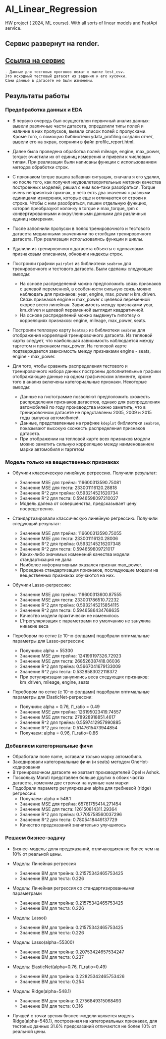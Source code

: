 # AI_Linear_Regression
HW project ( 2024, ML course). With all sorts of linear models and FastApi service.

## Сервис развернут на render. 
## [Сcылка на сервис](https://linear-regression-cars.onrender.com/ "Сcылка на сервис") 
    - Данные для тестовых прогонов лежат в папке test_csv. 
    Это исходный тестовый датасет из задания и его кусочки. 
    Сами данные в датасете не были изменены.

## Результаты работы

### Предобработка данных и EDA

- В первую очередь был осуществлен первичный анализ данных: вывели различные части датасета, определили типы полей и наличие в них пропусков, вывели список полей с пропусками. Кроме того, с помощью библиотеки ydata_profiling создали отчет, вывели его на экран, сохрнили в файл profile_report.html.

- Далее была проведена обработка полей mileage, engine, max_power, torque: очистили их от единиц измерения и привели к числовым типам. При реализации были написаны функции с использованием методов обработки строк. 

- С признаком torque вышла забавная ситуация, сначала я его удалил, но после того, как получил неудовлетворительные метрики качества построенных моделей, решил с ним все-таки разобраться. Torque очень неприянтый признак, у него есть два значения с разными единицами
 измерения, которые еще и отличаются от строки к строке. Чтобы с ним разобраться, пишем отдельную функцию, которая преобразуют колонку в torque и max_torque_rpm с конвертированными и округленными данными для различных единиц измерения. 

- После заполнили пропуски в полях тренировочного и тестового датасета медианными значениями по столбцам тренировочного датасета. При реализации использовались функции и циклы.

- Удалили из тренировочного датасета объекты с одинаковым признаковым описанием, обновили индексы строк.

- Построили графики `pairplot` из библиотеки `seabron` для тренировочного и тестового датасета. Были сделаны следующие выводы:
    - На основе распределений можно предположить связь признаков с целевой переменной, в особенности сильную связь можно наблюдать для признаков: year, engine, max_power и km_driven. Связь признаков engine и max_power с целевой переменной скорее всего линейная. Зависимость между признаками year, km_driven и целевой переменной выглядит квадратичной.
    - На основе распределений можно выдвинуть гипотезу о корреляциях признаков: engine, mileage, max_power, seats.
      
- Построили тепловую карту `heatmap` из библиотеки `seabron` для отображения корреляций тренировочного датасета. Из тепловой карты следует, что наибольшая зависимость наблюдается между таргетом и признаком max_power. На тепловой карте подтверждается зависимость между признаками engine - seats, engine - max_power.

- Для того, чтобы сравнить распределения тестового и тренировочного набора данных построены дополнительные графики отображающие данные на одном графическом элементе, кроме того в анализ включены категориальные признаки. Некоторые выводы:
    - Данные на гистограмме позволяют предположить схожесть распределения признаков датасетов, однако для распределения автомобилей по году производства можно заметить, что в тренировочном датасете не представлены 2005, 2009 и 2015 годы выпуска автомобилей.
    - Данные, представленные на графике `kdeplot` библиотеки `seabron`, показывают высокую схожесть распределения признаков датасета.
    - При отображении на тепловой карте всех признаков модели можно заметить сильную корреляцию между наименованием марки автомобиля и таргетом

### Модель только на вещественных признаках

- Обучили классическую линейную регрессию. Получили результат:
    - Значение MSE для трейна:  116600313590.75081
    - Значение MSE для теста:   233001116120.28818
    - Значение R^2 для трейна:  0.593214521620734
    - Значение R^2 для теста:   0.5946598097210027
    - Модель далека от совершенства, предсказывает цену посредственно.

- Стандартизировали классическую линейную регрессию. Получили следующий результат:
    - Значение MSE для трейна:  116600313590.75055
    - Значение MSE для теста:   233001116120.28006
    - Значение R^2 для трейна:  0.5932145216207348
    - Значение R^2 для теста:   0.594659809721017
    - Каких-либо значимых изменений качества модели стандартизация не дала
    - Наиболее информативным оказался признак max_power.
    - Проведена стандартизация признаков, последующие модели на вещественных признаках обучаются на них.
      
- Обучили Lasso-регрессию:
    - Значение MSE для трейна:  116600313600.87555
    - Значение MSE для теста:   233001786510.72232
    - Значение R^2 для трейна:  0.5932145215854115
    - Значение R^2 для теста:   0.5946586434768635
    - Качество модели практически не изменилось
    - L1-регуляризация с параметрами по умолчанию не занулила никакие веса

- Перебором по сетке (c 10-ю фолдами) подобрали оптимальные параметры для Lasso-регрессии:
    - Получили: alpha = 55300
    - Значение MSE для трейна:  124199197326.72923
    - Значение MSE для теста:   268526387418.06036
    - Значение R^2 для трейна:  0.5667041679133009
    - Значение R^2 для теста:   0.5328583022118372
    - При регуляризации занулились веса следующих признаков: km_driven, mileage, engine, seats
      
- Перебором по сетке (c 10-ю фолдами) подобрали оптимальные параметры для ElasticNet-регрессии:
    - Получили: alpha = 0.76, l1_ratio = 0.49
    - Значение MSE для трейна:  126195023419.74557
    - Значение MSE для теста:   278928918851.4617
    - Значение R^2 для трейна:  0.5597412957990885
    - Значение R^2 для теста:   0.5147615473944854
    - Получаем: alpha = 0.96, l1_ratio=0.86 


### Добавляем категориальные фичи

- Обработали поле name, оставили только марку автомобиля.
- Закодировали категориальные фичи (и seats) методом OneHot-кодирования
- В тренировочном датасете не хватает производетелей Opel и Ashok.
- Поскольку Maruti представлен больше других в обоих частях датасета, изменим две строчки на нужные нам марки
- Подобрали параметр регуляризации alpha для гребневой (ridge) регрессии:
    - Получаем: alpha = 548.1
    - Значение MSE для трейна:  65761755414.271454
    - Значение MSE для теста:   126150814311.29364
    - Значение R^2 для трейна:  0.7705758560037296
    - Значение R^2 для теста:   0.7805418449137729
    - Качество предсказаний значительно улучшилось

### Решаем бизнес-задачу
- Бизнес-модель: доля предсказаний, отличающихся не более чем на 10% от реальной цены.

- Модель:  Линейная регрессия
    - Значение BM для трейна:  0.21575342465753425
    - Значение BM для теста:   0.226
      
- Модель:  Линейная регрессия со стандартизированными параметрами
    - Значение BM для трейна:  0.21575342465753425
    - Значение BM для теста:   0.226
 
- Модель:  Lasso()
    - Значение BM для трейна:  0.21575342465753425
    - Значение BM для теста:   0.226

- Модель:  Lasso(alpha=55300)
    - Значение BM для трейна:  0.20753424657534247
    - Значение BM для теста:   0.237
 
- Модель:  ElasticNet(alpha=0.76, l1_ratio=0.49)
    - Значение BM для трейна:  0.22825342465753426
    - Значение BM для теста:   0.254
 
- Модель:  Ridge(alpha=548.1)
    - Значение BM для трейна:  0.2756849315068493
    - Значение BM для теста:   0.316
 
- Лучшей с точки зрения бизнес-модели является модель Ridge(alpha=548.1), построенная на категориальных признаках, для тестовых данных 31.6% предсказаний отличаются не более 10% от реальной цены.
